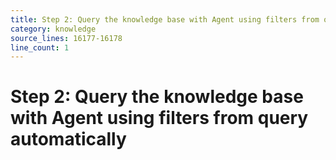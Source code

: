 ```yaml
---
title: Step 2: Query the knowledge base with Agent using filters from query automatically
category: knowledge
source_lines: 16177-16178
line_count: 1
---
```


# Step 2: Query the knowledge base with Agent using filters from query automatically
